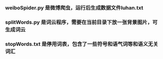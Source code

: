 ### weiboSpider.py 是微博爬虫，运行后生成数据文件luhan.txt
### splitWords.py 是词云程序，需要在当前目录下放一张背景图片，可生成词云
### stopWords.txt 是停用词表，包含了一些符号和语气词等和语义无关词汇
